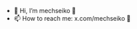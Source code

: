 - 👋 Hi, I’m mechseiko 👀
- 📫 How to reach me: x.com/mechseiko 💞️

<!---
mechseiko/mechseiko is a ✨ special ✨ repository because its `README.md` (this file) appears on your GitHub profile.
You can click the Preview link to take a look at your changes.
--->
